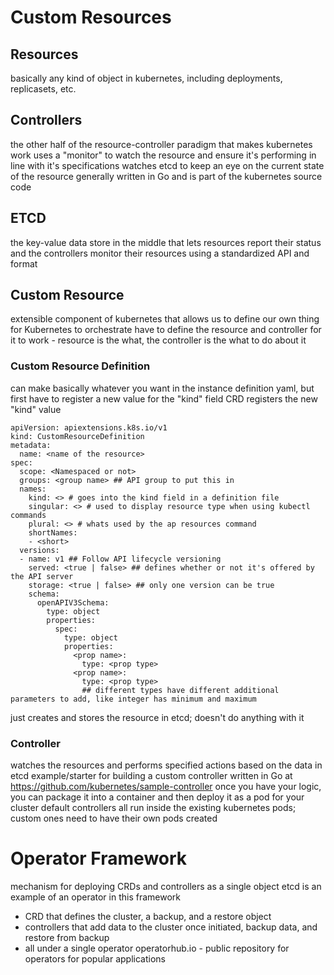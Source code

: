 # Custom Resources

## Resources
basically any kind of object in kubernetes, including deployments, replicasets, etc.
## Controllers
the other half of the resource-controller paradigm that makes kubernetes work
uses a "monitor" to watch the resource and ensure it's performing in line with it's specifications
watches etcd to keep an eye on the current state of the resource
generally written in Go and is part of the kubernetes source code
## ETCD
the key-value data store in the middle that lets resources report their status and the controllers monitor their resources using a standardized API and format

## Custom Resource
extensible component of kubernetes that allows us to define our own thing for Kubernetes to orchestrate
have to define the resource and controller for it to work - resource is the what, the controller is the what to do about it
### Custom Resource Definition
can make basically whatever you want in the instance definition yaml, but first have to register a new value for the "kind" field
CRD registers the new "kind" value
```
apiVersion: apiextensions.k8s.io/v1
kind: CustomResourceDefinition
metadata:
  name: <name of the resource>
spec:
  scope: <Namespaced or not>
  groups: <group name> ## API group to put this in
  names:
    kind: <> # goes into the kind field in a definition file
    singular: <> # used to display resource type when using kubectl commands
    plural: <> # whats used by the ap resources command
    shortNames:
    - <short>
  versions:
  - name: v1 ## Follow API lifecycle versioning
    served: <true | false> ## defines whether or not it's offered by the API server
    storage: <true | false> ## only one version can be true
    schema:
      openAPIV3Schema:
        type: object
        properties:
          spec:
            type: object
            properties:
              <prop name>:
                type: <prop type>
              <prop name>:
                type: <prop type>
                ## different types have different additional parameters to add, like integer has minimum and maximum        
```

just creates and stores the resource in etcd; doesn't do anything with it
### Controller
watches the resources and performs specified actions based on the data in etcd
example/starter for building a custom controller written in Go at https://github.com/kubernetes/sample-controller
once you have your logic, you can package it into a container and then deploy it as a pod for your cluster
default controllers all run inside the existing kubernetes pods; custom ones need to have their own pods created

# Operator Framework
mechanism for deploying CRDs and controllers as a single object
etcd is an example of an operator in this framework
- CRD that defines the cluster, a backup, and a restore object
- controllers that add data to the cluster once initiated, backup data, and restore from backup
- all under a single operator
operatorhub.io - public repository for operators for popular applications
